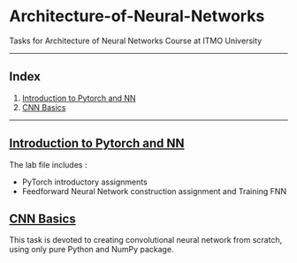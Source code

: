 # Architecture-of-Neural-Networks
Tasks for Architecture of Neural Networks Course at ITMO University

----

## Index
1. [Introduction to Pytorch and NN](#introduction_to_pytorch_and_nn)
2. [CNN Basics](#cnn-basics)
---

## [Introduction to Pytorch and NN](https://github.com/Nemat-Allah-Aloush/Architecture-of-Neural-Networks/blob/main/Labs/ArchNN_2022_autumn_practice1_answers.ipynb)
The lab file includes :
* PyTorch introductory assignments
* Feedforward Neural Network construction assignment and Training FNN
 
## [CNN Basics]()
This task is devoted to creating convolutional neural network from scratch, using only pure Python and NumPy package. 
